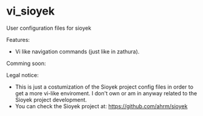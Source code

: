 # vi_sioyek

User configuration files for sioyek

Features:
  - Vi like navigation commands (just like in zathura).
  
Comming soon:

Legal notice:
  - This is just a costumization of the Sioyek project config files in order to get a more vi-like enviroment. I don't own or am in anyway related to the Sioyek project development.
  - You can check the Sioyek project at: https://github.com/ahrm/sioyek 
  
